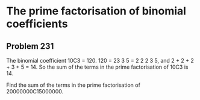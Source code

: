 #  The prime factorisation of binomial coefficients
## Problem 231


The binomial coefficient 10C3 = 120.
120 = 23 3  5 = 2  2  2  3  5, and 2 + 2 + 2 + 3 + 5 = 14.
So the sum of the terms in the prime factorisation of 10C3 is 14.

Find the sum of the terms in the prime factorisation of 20000000C15000000.



